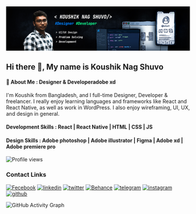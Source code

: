 ![Designer & Developer](https://github.com/koushiknagshuvo/koushiknagshuvo/blob/master/koushik%20new%20banar.jpg?raw=true)

## Hi there 👋, My name is Koushik Nag Shuvo
#### 🚀 About Me : Designer & Developeradobe xd

I'm Koushik from Bangladesh, and I full-time Designer, Developer & freelancer. I really enjoy learning languages and frameworks like React and React Native, as well as work in WordPress. I also enjoy wireframing, UI, UX, and design in general.

#### Development Skills : React | React Native | HTML | CSS | JS
#### Design  Skills : Adobe photoshop | Adobe illustrator | Figma | Adobe xd | Adobe premiere pro

![Profile views](https://gpvc.arturio.dev/koushiknagshuvo)  
### Contact Links
[![Fecebook](https://img.shields.io/badge/facebook-1877F2?style=for-the-badge&logo=facebook&logoColor=white)](https://www.facebook.com/koushiknag.shuvo)
[![linkedin](https://img.shields.io/badge/linkedin-0A66C2?style=for-the-badge&logo=linkedin&logoColor=white)](https://www.linkedin.com/in/koushik-nag-shuvo-bb46a4196/)
[![twitter](https://img.shields.io/badge/twitter-1DA1F2?style=for-the-badge&logo=twitter&logoColor=white)](https://twitter.com/KoushikShuvo5)
[![Behance](https://img.shields.io/badge/Behance-004BBE?style=for-the-badge&logo=Behance&logoColor=white)](https://www.behance.net/koushiknag)
[![telegram](https://img.shields.io/badge/telegram-1877F2?style=for-the-badge&logo=telegram&logoColor=white)](https://web.telegram.org/#/im?p=u777000_2419912564689948202)
[![instagram](https://img.shields.io/badge/instagram-E4405F?style=for-the-badge&logo=instagram&logoColor=white)](https://www.instagram.com/koushik1512971/?hl=en)
[![github](https://img.shields.io/badge/github-24292E?style=for-the-badge&logo=github&logoColor=white)](https://github.com/koushiknagshuvo)


![GitHub Activity Graph](https://activity-graph.herokuapp.com/graph?username=koushiknagshuvo) 






